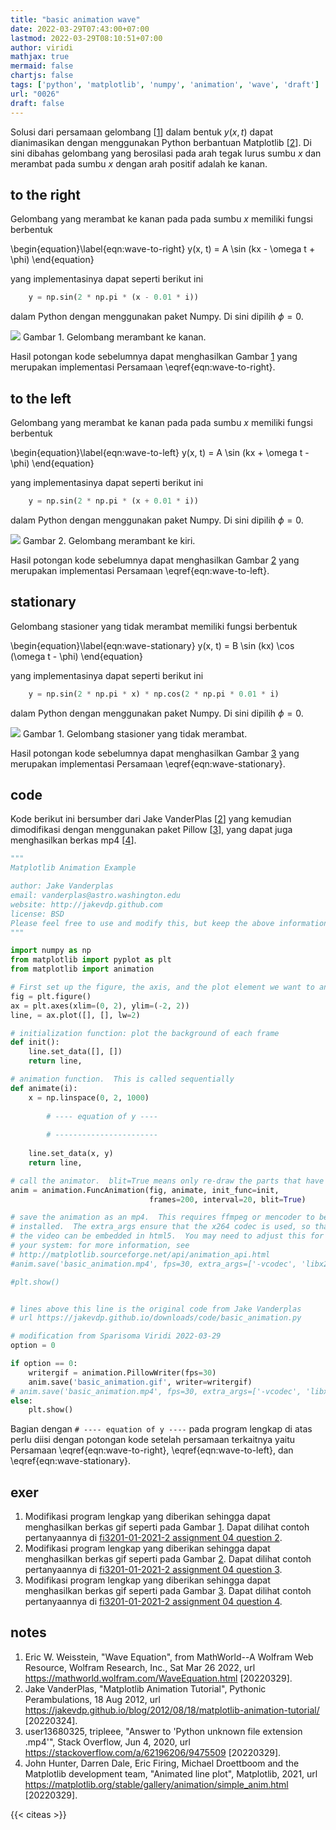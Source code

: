 ```yaml
---
title: "basic animation wave"
date: 2022-03-29T07:43:00+07:00
lastmod: 2022-03-29T08:10:51+07:00
author: viridi
mathjax: true
mermaid: false
chartjs: false
tags: ['python', 'matplotlib', 'numpy', 'animation', 'wave', 'draft']
url: "0026"
draft: false
---
```

Solusi dari persamaan gelombang [[1](#r01)] dalam bentuk $y(x, t)$ dapat dianimasikan dengan menggunakan Python berbantuan Matplotlib [[2](#r02)]. Di sini dibahas gelombang yang berosilasi pada arah tegak lurus sumbu $x$ dan merambat pada sumbu $x$ dengan arah positif adalah ke kanan.


## to the right
Gelombang yang merambat ke kanan pada pada sumbu $x$ memiliki fungsi berbentuk

\begin{equation}\label{eqn:wave-to-right}
y(x, t) = A \sin (kx - \omega t + \phi)
\end{equation}

yang implementasinya dapat seperti berikut ini

```python
    y = np.sin(2 * np.pi * (x - 0.01 * i))
```

dalam Python dengan menggunakan paket Numpy. Di sini dipilih $\phi = 0$.

<p>
<img src="/bugx/img/wave/basic-anim-wave-to-right.gif" />
Gambar <a name='fig1'>1</a>. Gelombang merambant ke kanan.
</p>

Hasil potongan kode sebelumnya dapat menghasilkan Gambar [1](#fig1) yang merupakan implementasi Persamaan \eqref{eqn:wave-to-right}.


## to the left
Gelombang yang merambat ke kanan pada pada sumbu $x$ memiliki fungsi berbentuk

\begin{equation}\label{eqn:wave-to-left}
y(x, t) = A \sin (kx + \omega t - \phi)
\end{equation}

yang implementasinya dapat seperti berikut ini

```python
    y = np.sin(2 * np.pi * (x + 0.01 * i))
```

dalam Python dengan menggunakan paket Numpy. Di sini dipilih $\phi = 0$.

<p>
<img src="/bugx/img/wave/basic-anim-wave-to-left.gif" />
Gambar <a name='fig2'>2</a>. Gelombang merambant ke kiri.
</p>

Hasil potongan kode sebelumnya dapat menghasilkan Gambar [2](#fig2) yang merupakan implementasi Persamaan \eqref{eqn:wave-to-left}.


## stationary
Gelombang stasioner yang tidak merambat memiliki fungsi berbentuk

\begin{equation}\label{eqn:wave-stationary}
y(x, t) = B \sin (kx) \cos (\omega t - \phi)
\end{equation}

yang implementasinya dapat seperti berikut ini

```python
    y = np.sin(2 * np.pi * x) * np.cos(2 * np.pi * 0.01 * i)
```

dalam Python dengan menggunakan paket Numpy. Di sini dipilih $\phi = 0$.

<p>
<img src="/bugx/img/wave/basic-anim-wave-stationary.gif" />
Gambar <a name='fig1'>1</a>. Gelombang stasioner yang tidak merambat.
</p>

Hasil potongan kode sebelumnya dapat menghasilkan Gambar [3](#fig3) yang merupakan implementasi Persamaan \eqref{eqn:wave-stationary}.


## code
Kode berikut ini bersumber dari Jake VanderPlas [[2](#r02)] yang kemudian dimodifikasi dengan menggunakan paket Pillow [[3](#r03)], yang dapat juga menghasilkan berkas mp4 [[4](#r04)].

```python
"""
Matplotlib Animation Example

author: Jake Vanderplas
email: vanderplas@astro.washington.edu
website: http://jakevdp.github.com
license: BSD
Please feel free to use and modify this, but keep the above information. Thanks!
"""

import numpy as np
from matplotlib import pyplot as plt
from matplotlib import animation

# First set up the figure, the axis, and the plot element we want to animate
fig = plt.figure()
ax = plt.axes(xlim=(0, 2), ylim=(-2, 2))
line, = ax.plot([], [], lw=2)

# initialization function: plot the background of each frame
def init():
    line.set_data([], [])
    return line,

# animation function.  This is called sequentially
def animate(i):
    x = np.linspace(0, 2, 1000)
		
		# ---- equation of y ----
		
		# -----------------------
		
    line.set_data(x, y)
    return line,

# call the animator.  blit=True means only re-draw the parts that have changed.
anim = animation.FuncAnimation(fig, animate, init_func=init,
                               frames=200, interval=20, blit=True)

# save the animation as an mp4.  This requires ffmpeg or mencoder to be
# installed.  The extra_args ensure that the x264 codec is used, so that
# the video can be embedded in html5.  You may need to adjust this for
# your system: for more information, see
# http://matplotlib.sourceforge.net/api/animation_api.html
#anim.save('basic_animation.mp4', fps=30, extra_args=['-vcodec', 'libx264'])

#plt.show()


# lines above this line is the original code from Jake Vanderplas
# url https://jakevdp.github.io/downloads/code/basic_animation.py

# modification from Sparisoma Viridi 2022-03-29
option = 0

if option == 0:
	writergif = animation.PillowWriter(fps=30)
	anim.save('basic_animation.gif', writer=writergif)
# anim.save('basic_animation.mp4', fps=30, extra_args=['-vcodec', 'libx264'])
else:
	plt.show()
```

Bagian dengan `# ---- equation of y ----` pada program lengkap di atas perlu diisi dengan potongan kode setelah persamaan terkaitnya yaitu Persamaan \eqref{eqn:wave-to-right}, \eqref{eqn:wave-to-left}, dan \eqref{eqn:wave-stationary}.


## exer
1. Modifikasi program lengkap yang diberikan sehingga dapat menghasilkan berkas gif seperti pada Gambar [1](#fig1). Dapat dilihat contoh pertanyaannya di [fi3201-01-2021-2 assignment 04 question 2](https://github.com/dudung/fi3201-01-2021-2/tree/main/assignments/04#question-2).
2. Modifikasi program lengkap yang diberikan sehingga dapat menghasilkan berkas gif seperti pada Gambar [2](#fig2). Dapat dilihat contoh pertanyaannya di [fi3201-01-2021-2 assignment 04 question 3](https://github.com/dudung/fi3201-01-2021-2/tree/main/assignments/04#question-3).
3. Modifikasi program lengkap yang diberikan sehingga dapat menghasilkan berkas gif seperti pada Gambar [3](#fig3). Dapat dilihat contoh pertanyaannya di [fi3201-01-2021-2 assignment 04 question 4](https://github.com/dudung/fi3201-01-2021-2/tree/main/assignments/04#question-4).


## notes
1. <a name='r01'></a>Eric W. Weisstein, "Wave Equation", from MathWorld--A Wolfram Web Resource, Wolfram Research, Inc., Sat Mar 26 2022, url <https://mathworld.wolfram.com/WaveEquation.html> [20220329].
2. <a name='r02'></a>Jake VanderPlas, "Matplotlib Animation Tutorial", Pythonic Perambulations, 18 Aug 2012, url <https://jakevdp.github.io/blog/2012/08/18/matplotlib-animation-tutorial/> [20220324].
3. <a name='r03'></a>user13680325, tripleee, "Answer to 'Python unknown file extension .mp4'", Stack Overflow, Jun 4, 2020, url <https://stackoverflow.com/a/62196206/9475509> [20220329].
4. <a name='r04'></a>John Hunter, Darren Dale, Eric Firing, Michael Droettboom and the Matplotlib development team, "Animated line plot", Matplotlib, 2021, url <https://matplotlib.org/stable/gallery/animation/simple_anim.html> [20220329].

{{< citeas >}}